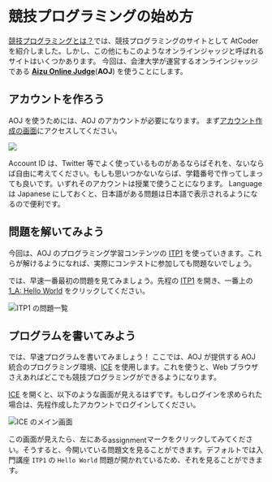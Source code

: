 # 競技プログラミングの始め方

[競技プログラミングとは？](about-compro)では、競技プログラミングのサイトとして AtCoder を紹介しました。しかし、この他にもこのようなオンラインジャッジと呼ばれるサイトはいくつかあります。
今回は、会津大学が運営するオンラインジャッジである [**Aizu Online Judge**](https://onlinejudge.u-aizu.ac.jp/home)(**AOJ**) を使うことにします。

## アカウントを作ろう

AOJ を使うためには、AOJ のアカウントが必要になります。
まず[アカウント作成の画面](https://onlinejudge.u-aizu.ac.jp/signup)にアクセスしてください。

![](../images/signup_aoj)

Account ID は、Twitter 等でよく使っているものがあるならばそれを、ないならば自由に考えてください。もしも思いつかないならば、学籍番号で作ってしまっても良いです。いずれそのアカウントは授業で使うことになります。
Language は Japanese にしておくと、日本語がある問題は日本語で表示されるようになるので便利です。

## 問題を解いてみよう

今回は、AOJ のプログラミング学習コンテンツの [ITP1](https://onlinejudge.u-aizu.ac.jp/courses/lesson/2/ITP1) を使っていきます。これらが解けるようになれば、実際にコンテストに参加しても問題ないでしょう。

では、早速一番最初の問題を見てみましょう。先程の [ITP1](https://onlinejudge.u-aizu.ac.jp/courses/lesson/2/ITP1) を開き、一番上の [1_A: Hello World](https://onlinejudge.u-aizu.ac.jp/courses/lesson/2/ITP1/1/ITP1_1_A) をクリックしてください。

![ITP1 の問題一覧](../images/itp1_menu)



## プログラムを書いてみよう

では、早速プログラムを書いてみましょう！
ここでは、AOJ が提供する AOJ 統合のプログラミング環境、[ICE](https://onlinejudge.u-aizu.ac.jp/beta/ice/) を使用します。これを使うと、Web ブラウザさえあればどこでも競技プログラミングができるようになります。

[ICE](https://onlinejudge.u-aizu.ac.jp/beta/ice/) を開くと、以下のような画面が見えるはずです。もしログインを求められた場合は、先程作成したアカウントでログインしてください。

![ICE のメイン画面](../images/ice_mainscreen)

この画面が見えたら、左にある<span class="material-icons" style="vertical-align:middle;">assignment</span>マークをクリックしてみてください。そうすると、今開いている問題文を見ることができます。デフォルトでは入門講座 `ITP1` の `Hello World` 問題が開かれているため、それを見ることができます。


<!--
実際に ITP1 を用いた、環境構築を行わない方法（新入生に教える方法）を書く

アカウント作成→Hello Worldまでのインスト→その後の進め方について
-->

